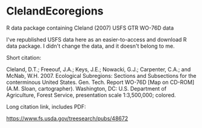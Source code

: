 # ClelandEcoregions
R data package containing Cleland (2007) USFS GTR WO-76D data

I've republished USFS data here as an easier-to-access and download R data package. I didn't change the data, and it doesn't belong to me.

Short citation:

Cleland, D.T.; Freeouf, J.A.; Keys, J.E.; Nowacki, G.J.; Carpenter, C.A.; and McNab, W.H. 2007. Ecological Subregions: Sections and Subsections for the conterminous United States. Gen. Tech. Report WO-76D [Map on CD-ROM] (A.M. Sloan, cartographer). Washington, DC: U.S. Department of Agriculture, Forest Service, presentation scale 1:3,500,000; colored.

Long citation link, includes PDF:

https://www.fs.usda.gov/treesearch/pubs/48672
